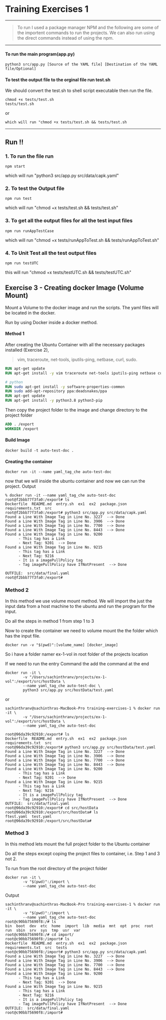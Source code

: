 # Training Exercises 1
---
> To run I used a package manager NPM and the following are some of the importent commands to run the projects. We can also run using the direct commands instead of using the npm. 
---
#### To run the main program(app.py)
```shell
python3 src/app.py [Source of the YAML file] [Destination of the YAML file/Optional]
```
#### To test the output file to the orginal file run test.sh
We should convert the test.sh to shell script executable then run the file.
```shell
chmod +x tests/test.sh 
tests/test.sh
```
or
```
which will run "chmod +x tests/test.sh && tests/test.sh
```
---

## Run !!

### 1. To run the file run
```
npm start
```
which will run "python3 src/app.py src/data/capk.yaml"

### 2. To test the Output file
```
npm run test
```
which will run "chmod +x tests/test.sh && tests/test.sh"

### 3. To get all the output files for all the test input files 
```
npm run runAppTestCase
```
which will run "chmod +x tests/runAppToTest.sh && tests/runAppToTest.sh"

### 4. To Unit Test all the test output files
```
npm run testUTC
```
this will run "chmod +x tests/testUTC.sh && tests/testUTC.sh"


## Exercise 3 - Creating docker Image (Volume Mount) 
Mount a Volume to the docker image and run the scripts. The yaml files will be located in the docker.

Run by using Docker inside a docker method.

#### Method 1
After creating the Ubuntu Container with all the necessary packages installed (Exercise 2),
> vim, traceroute, net-tools, iputils-ping, netbase, curl, sudo.

```dockerfile
RUN apt-get update
RUN apt-get install -y vim traceroute net-tools iputils-ping netbase curl sudo

# python
RUN sudo apt-get install -y software-properties-common
RUN sudo add-apt-repository ppa:deadsnakes/ppa
RUN apt-get update
RUN apt-get install -y python3.8 python3-pip
```
Then copy the project folder to the image and change directory to the project folder

```Dockerfile
ADD . /export
WORKDIR /export
```
#### Build Image

```shell
docker build -t auto-test-doc . 
```  
#### Creating the container
```shell
docker run -it --name yaml_tag_che auto-test-doc 
```
now that we will inside the ubuntu container and now we can run the project.
Output
```shell
% docker run -it --name yaml_tag_che auto-test-doc
root@f2bbb77f3fa0:/export# ls
Dockerfile  README.md  entry.sh  ex1  ex2  package.json  requirements.txt  src
root@f2bbb77f3fa0:/export# python3 src/app.py src/data/capk.yaml
Found a Line With Image Tag in Line No. 3227  --> Done
Found a Line With Image Tag in Line No. 3906  --> Done
Found a Line With Image Tag in Line No. 7700  --> Done
Found a Line With Image Tag in Line No. 8443  --> Done
Found a Line With Image Tag in Line No. 9200
      - This tag has a Link
      - Next Tag: 9201  --> Done
Found a Line With Image Tag in Line No. 9215
      - This tag has a Link
      - Next Tag: 9216
      - It is a imagePullPolicy tag
      - Tag imagePullPolicy have IfNotPresent  --> Done

OUTFILE:  src/data/final.yaml
root@f2bbb77f3fa0:/export# 
```
### Method 2
In this method we use volume mount method. We will import the just the input data from a host machine to the ubuntu and run the program for the input.

Do all the steps in method 1 from step 1 to 3

Now to create the container we need to volume mount the the folder which has the input file.

```shell
docker run -v "$(pwd)":[volume_name] [docker_image]
```
So i have a folder namer ex-1-vol in root folder of the projects location

If we need to run the entry Command the add the command at the end
```shell
docker run -it \
        -v "/Users/sachinthranv/projects/ex-1-vol":/export/src/hostData \
        --name yaml_tag_che auto-test-doc \
        python3 src/app.py src/hostData/test.yaml
```
or
```shell
sachinthranv@sachinthras-MacBook-Pro training-exercises-1 % docker run -it \
        -v "/Users/sachinthranv/projects/ex-1-vol":/export/src/hostData \
        --name yaml_tag_che auto-test-doc

root@96da39c92910:/export# ls
Dockerfile  README.md  entry.sh  ex1  ex2  package.json  requirements.txt  src
root@96da39c92910:/export# python3 src/app.py src/hostData/test.yaml
Found a Line With Image Tag in Line No. 3227  --> Done
Found a Line With Image Tag in Line No. 3906  --> Done
Found a Line With Image Tag in Line No. 7700  --> Done
Found a Line With Image Tag in Line No. 8443  --> Done
Found a Line With Image Tag in Line No. 9200
      - This tag has a Link
      - Next Tag: 9201  --> Done
Found a Line With Image Tag in Line No. 9215
      - This tag has a Link
      - Next Tag: 9216
      - It is a imagePullPolicy tag
      - Tag imagePullPolicy have IfNotPresent  --> Done
OUTFILE:  src/data/final.yaml
root@96da39c92910:/export# cd src/hostData
root@96da39c92910:/export/src/hostData# ls
ftest.yaml  test.yaml
root@96da39c92910:/export/src/hostData# 
```

### Method 3
In this method lets mount the full project folder to the Ubuntu container

Do all the steps except coping the project files to container, i.e. Step 1 and 3 not 2.

To run from the root directory of the project folder

```shell
docker run -it \
        -v "$(pwd)":/import \
        --name yaml_tag_che auto-test-doc
```
Output

```shell
sachinthranv@sachinthras-MacBook-Pro training-exercises-1 % docker run -it \
        -v "$(pwd)":/import \
        --name yaml_tag_che auto-test-doc
root@c90bb75690f8:/# ls
bin  boot  dev  etc  home  import  lib  media  mnt  opt  proc  root  run  sbin  srv  sys  tmp  usr  var
root@c90bb75690f8:/# cd import/
root@c90bb75690f8:/import# ls
Dockerfile  README.md  entry.sh  ex1  ex2  package.json  requirements.txt  src  tests
root@c90bb75690f8:/import# python3 src/app.py src/data/capk.yaml
Found a Line With Image Tag in Line No. 3227  --> Done
Found a Line With Image Tag in Line No. 3906  --> Done
Found a Line With Image Tag in Line No. 7700  --> Done
Found a Line With Image Tag in Line No. 8443  --> Done
Found a Line With Image Tag in Line No. 9200
      - This tag has a Link
      - Next Tag: 9201  --> Done
Found a Line With Image Tag in Line No. 9215
      - This tag has a Link
      - Next Tag: 9216
      - It is a imagePullPolicy tag
      - Tag imagePullPolicy have IfNotPresent  --> Done
OUTFILE:  src/data/final.yaml
root@c90bb75690f8:/import# 
```